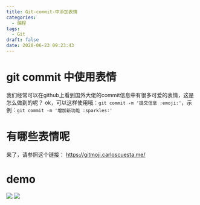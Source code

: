 ```yaml
---
title: Git-commit-中添加表情
categories:
  - 编程
tags:
  - Git
draft: false
date: 2020-06-23 09:23:43
---
```


# git commit 中使用表情
我们经常可以在github上看到国外大佬的commit信息中有很多可爱的表情，这是怎么做到的呢？
ok，可以这样使用哦：`git commit -m '提交信息 :emoji:'`，示例：`git commit -m '增加新功能 :sparkles:'`

# 有哪些表情呢
来了，请参照这个链接：
https://gitmoji.carloscuesta.me/

# demo
<img src="https://cdn.jsdelivr.net/gh/latin-xiao-mao/img/blog-content/git-commit-emoji/1.png"/>
<img src="https://cdn.jsdelivr.net/gh/latin-xiao-mao/img/blog-content/git-commit-emoji/2.png"/>
